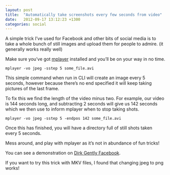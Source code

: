 ```yaml
---
layout: post
title:  "Automatically take screenshots every few seconds from video"
date:   2012-09-17 13:12:23 +1300
categories: social
---
```

A simple trick I’ve used for Facebook and other bits of social media is to take a whole bunch of still images and upload them for people to admire. (it generally works really well)

Make sure you’ve got [mplayer](http://www.mplayerhq.hu/design7/news.html) installed and you’ll be on your way in no time.

```
mplayer -vo jpeg -sstep 5 some_file.avi
```

This simple command when run in CLI will create an image every 5 seconds, however because there’s no end specified it will keep taking pictures of the last frame.

To fix this we find the length of the video minus two. For example, our video is 144 seconds long, and subtracting 2 seconds will give us 142 seconds which we then use to inform mplayer when to stop taking shots.

```
mplayer -vo jpeg -sstep 5 -endpos 142 some_file.avi
```



Once this has finished, you will have a directory full of still shots taken every 5 seconds.

Mess around, and play with mplayer as it’s not in abundance of fun tricks!

You can see a demonstration on [Dirk Gently Facebook](https://web.archive.org/web/20150327082835/http://www.facebook.com/DirkGentlyBBC/photos_stream).

If you want to try this trick with MKV files, I found that changing jpeg to png works!